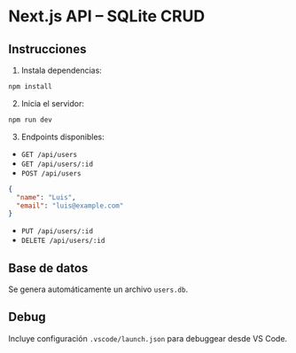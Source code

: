 
# Next.js API – SQLite CRUD

## Instrucciones

1. Instala dependencias:
```bash
npm install
```

2. Inicia el servidor:
```bash
npm run dev
```

3. Endpoints disponibles:

- `GET /api/users`
- `GET /api/users/:id`
- `POST /api/users`
```json
{
  "name": "Luis",
  "email": "luis@example.com"
}
```
- `PUT /api/users/:id`
- `DELETE /api/users/:id`

## Base de datos
Se genera automáticamente un archivo `users.db`.

## Debug
Incluye configuración `.vscode/launch.json` para debuggear desde VS Code.

